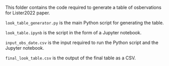 This folder contains the code required to generate a table of osbervations for Lister2022 paper. 

`look_table_generator.py` is the main Python script for generating the table.

`look_table.ipynb` is the script in the form of a Jupyter notebook.

`input_obs_date.csv` is the input required to run the Python script and the Jupyter notebook.

`final_look_table.csv` is the output of the final table as a CSV.
